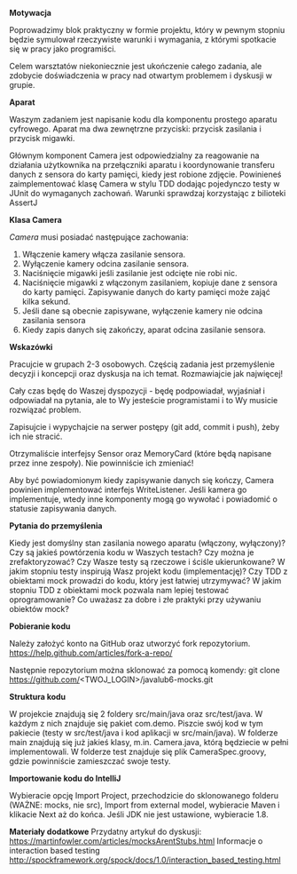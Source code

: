 **Motywacja**

Poprowadzimy blok praktyczny w formie projektu, który w pewnym stopniu będzie symulował rzeczywiste warunki i wymagania, z którymi spotkacie się w pracy jako programiści.

Celem warsztatów niekoniecznie jest ukończenie całego zadania, ale zdobycie doświadczenia w pracy nad otwartym problemem i dyskusji w grupie.

**Aparat**

Waszym zadaniem jest napisanie kodu dla komponentu prostego aparatu cyfrowego. Aparat ma dwa zewnętrzne przyciski: przycisk zasilania i przycisk migawki.

Głównym komponent Camera jest odpowiedzialny za reagowanie na działania użytkownika na przełączniki aparatu i koordynowanie transferu danych z sensora do karty pamięci, kiedy jest robione zdjęcie. Powinieneś zaimplementować klasę Camera w stylu TDD dodając pojedynczo testy w JUnit do wymaganych zachowań. Warunki sprawdzaj korzystając z bilioteki AssertJ

**Klasa Camera**

*Camera* musi posiadać następujące zachowania: 
1. Włączenie kamery włącza zasilanie sensora.
2. Wyłączenie kamery odcina zasilanie sensora.
3. Naciśnięcie migawki jeśli zasilanie jest odcięte nie robi nic.
4. Naciśnięcie migawki z włączonym zasilaniem, kopiuje dane z sensora do karty pamięci. Zapisywanie danych do karty pamięci może zająć kilka sekund.
5. Jeśli dane są obecnie zapisywane, wyłączenie kamery nie odcina zasilania sensora
6. Kiedy zapis danych się zakończy, aparat odcina zasilanie sensora.

**Wskazówki**

Pracujcie w grupach 2-3 osobowych. Częścią zadania jest przemyślenie decyzji i koncepcji oraz dyskusja na ich temat. Rozmawiajcie jak najwięcej!

Cały czas będę do Waszej dyspozycji - będę podpowiadał, wyjaśniał i odpowiadał na pytania, ale to Wy jesteście programistami i to Wy musicie rozwiązać problem.

Zapisujcie i wypychajcie na serwer postępy (git add, commit i push), żeby ich nie stracić.

Otrzymaliście interfejsy Sensor oraz MemoryCard (które będą napisane przez inne zespoły). Nie powinniście ich zmieniać!

Aby być powiadomionym kiedy zapisywanie danych się kończy, Camera powinien implementować interfejs WriteListener. Jeśli kamera go implementuje, wtedy inne komponenty mogą go wywołać i powiadomić o statusie zapisywania danych.

**Pytania do przemyślenia**

Kiedy jest domyślny stan zasilania nowego aparatu (włączony, wyłączony)?
Czy są jakieś powtórzenia kodu w Waszych testach? Czy można je zrefaktoryzować?
Czy Wasze testy są rzeczowe i ściśle ukierunkowane?
W jakim stopniu testy inspirują Wasz projekt kodu (implementację)?
Czy TDD z obiektami mock prowadzi do kodu, który jest łatwiej utrzymywać?
W jakim stopniu TDD z obiektami mock pozwala nam lepiej testować oprogramowanie?
Co uważasz za dobre i złe praktyki przy używaniu obiektów mock?

**Pobieranie kodu**

Należy założyć konto na GitHub oraz utworzyć fork repozytorium. 
https://help.github.com/articles/fork-a-repo/ 

Następnie repozytorium można sklonować za pomocą komendy:
git clone https://github.com/<TWOJ_LOGIN>/javalub6-mocks.git

**Struktura kodu**

W projekcie znajdują się 2 foldery src/main/java oraz src/test/java. W każdym z nich znajduje się pakiet com.demo. Piszcie swój kod w tym pakiecie (testy w src/test/java i kod aplikacji w src/main/java). W folderze main znajdują się już jakieś klasy, m.in. Camera.java, którą będziecie w pełni implementowali. W folderze test znajduje się plik CameraSpec.groovy, gdzie powinniście zamieszczać swoje testy.

**Importowanie kodu do IntelliJ**

Wybieracie opcję Import Project, przechodzicie do sklonowanego folderu (WAŻNE: mocks, nie src), Import from external model, wybieracie Maven i klikacie Next aż do końca. Jeśli JDK nie jest ustawione, wybieracie 1.8.

**Materiały dodatkowe**
Przydatny artykuł do dyskusji:
https://martinfowler.com/articles/mocksArentStubs.html 
Informacje o interaction based testing
http://spockframework.org/spock/docs/1.0/interaction_based_testing.html 


